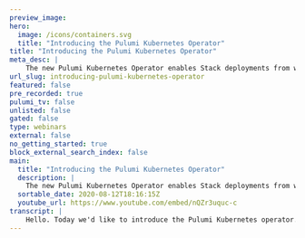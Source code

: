```yaml
---
preview_image:
hero:
  image: /icons/containers.svg
  title: "Introducing the Pulumi Kubernetes Operator"
title: "Introducing the Pulumi Kubernetes Operator"
meta_desc: |
    The new Pulumi Kubernetes Operator enables Stack deployments from within a cluster using Git-based workflows. 
url_slug: introducing-pulumi-kubernetes-operator
featured: false
pre_recorded: true
pulumi_tv: false
unlisted: false
gated: false
type: webinars
external: false
no_getting_started: true
block_external_search_index: false
main:
  title: "Introducing the Pulumi Kubernetes Operator"
  description: |
    The new Pulumi Kubernetes Operator enables Stack deployments from within a cluster using Git-based workflows.  This introduction demonstrates end-to-end delivery using: 1. Pulumi Stacks as a Custom Resource Definition 2. The Kubernetes Operator processing Stacks 3. Demos of Stacks managed by the Operator: AWS S3 buckets, and a Kubernetes Blue/Green app.  GET STARTED: https://pulumi.com/start
  sortable_date: 2020-08-12T18:16:15Z
  youtube_url: https://www.youtube.com/embed/nQZr3uquc-c
transcript: |
    Hello. Today we'd like to introduce the Pulumi Kubernetes operator. A new way to manage Pulumi stacks of infrastructure in Ktis. In this talk, we'll review a couple of key concepts. We'll explore what a Pulumi stack is and how it works. We'll introduce the Pulumi operator and how that fits into your workflow and then we'll demo how you can manage Pulumi stacks using the operator. In Kubernetes. A Pulumi program is an authored set of code that allows you to provision and manage infrastructure across any of the major cloud providers we support along with Cabernet's, this allows you to provision communities clusters, workloads in those clusters or even provision virtual networks, virtual machines, block storage and the rest of the service catalogs that the cloud providers support. You will house the program in what's known as the Pulumi project, which is essentially just a directory that it's accompanied by some extra content such as a meta data file to describe the run time that it's being used. In this case. If we're authoring our infrastructure in Python, it'll describe the runtime to be Python. Additionally, we'll also have package dependencies that must be installed before we can actually invoke our programs. We can take these programs and describe any infrastructure that we still choose to. This program can be instantiated in what's known as a Pulumi stack. A Pulumi stack is a way to take the same existing infrastructure code and template it or configure it based on different settings or different environments. A common pattern that folks use is to mirror their Pulumi project stacks to the target environments that those stacks are being deployed into. So you may have environments like dev staging and prod and similarly, you'll have stacks that are dev staging and prod holding configuration settings for each of those environments. This allows you to cut down on the number of duplicated code and just temporize the pieces that matter most to you. A Pulumi stack can really be described as a way to house any infrastructure that you so choose to that is supported on any of the cloud providers communities or both. This includes virtual machines within a virtual network, attaching block storage to those virtual machines, creating object storage for files, provisioning managed communities clusters such as Eksgke and A KS and you can mix and match use. However, you see fit the Pulumi co operator is a way to take a Pulumi stack and run that for you until success. What that means is we can take a stack and model it in COTIS as an API resource known as a custom resource. This is a way to extend the API resources in COTIS for custom API S that don't exist. So what we've done is we've modeled the stack to be a project that gets housed in a GIT repository that holds the Pulumi programs to describe your infrastructure upon the creation of this API resource known as the stack in kubernetes. The stack controller or the operator really is going to observe, analyze and act in a continuous reconciliation loop to make sure that these stacks are being deployed successfully. The way this works is that we will check out this Pulumi program from a git repository at a given commit. Shaw. Once we check out that code, the stack controller will run through the necessary steps in Pulumi to create the program and run it to completion in what's known as a Pulumi update. When the Pulumi update is successful, this stack will reflect any metadata information about how to work with it in the Pulumi console. And in the chance that the stack does not successfully deploy it will error inform you and the stack controller by definition will continue to try to retry to deploy the stack. Let's see how we can take an existing Pulumi program and model it as a stack custom resource in Kubernetes and have it be managed and updated by the kubernetes operator. We'll start off by using a canonical example of the typescript programming language in Pulumi to provision AWS S3 buckets on Amazon. We'll start off by importing the AWS SDK using node and M PM. Then in a for loop, we're going to create 2 S3 buckets that are publicly readable and we'll take the names of those buckets, push them into an array and export that array for other users or Pulumi programs to refer to. We'll then take this program and store it in a version control system such as GIT and upload it to a repository. Say on github, we need this to be git friendly because the way the operator works is that it'll check out a given program at a given commit. Shaw and it'll run a Pulumi update on that commits shaw until that update is successful. So in this case, in the context of cabernets and desired state, the Pulumi Cotis operator is driving towards a desired state of a successful update for a given program at the given commit and it will retry to update the program until we have success. Once that is up and running, we're going to store this on github. And we're going to create a new Pulumi program to describe how we deployed the operator and the stack using the stack custom resource. So in the first step, if you don't have a Pulumi operator, we're going to deploy it using a component resource that we've created that allows you to aggregate and manage all of the resources the operator needs holistically such as a service account for identity, a role for permissions a binding of the role to the service account. And then lastly, the deployment that describes how we actually want to roll this out here. We can see that we'll use the service account roll and binding in a new deployment for the operator that will leverage the service accounts with the given container and additional settings. Once the operator is deployed, we can create a S3 bucket by describing this program and its settings in what's known as a stack custom resource. This custom resource allows us to encapsulate the settings to pull down a given project repo at a given URL. That is GIT based, we'll take a commit and do a check out of that GIT repository and then we'll deploy it in an update using this given stack name. We can pass along settings such as access tokens and other configuration settings and we can even say, create the stack if it doesn't exist. And when we delete the stack custom resource, if we still choose to, we can also tear down all of the resources in that stack along with the stack itself. Let's see how we can deploy this to manage our S3 bucket program. So we'll start off by initializing a new as three stack. And we're going to then check out the settings that we're going to be giving it such as the axis token and blooming service to use. So we can store and manage state the stack settings such as where is the program located? In this case, here's the URL, here's the giving commit. We're going to check out and run a plume update on and the stack name that we want to use additionally, we can provide credentials such as what my aws access and secret access keys should be to work with aws. We run this configuration and do a Pulumi up to deploy the operator and the stack custom resource. once the operator is up, great, it's deployed. Now, let's inspect the operator pod. Let's do a tail on that pod. And here we'll see that the stack custom resource is starting to be processed and run through its update loop. If we don't want to look at the logs on the operator, we can see the stack itself as a resource. He would get a full output of the object as it's being updated by the operator as information is made available. We'll get information of how we can work with the stack and see its information. Great, an update's been deployed. And here we can see that we have the Perma link to go visit its update along with its outputs of the bucket names that we want to deploy. Let's see what this looks like in the console. Here's the update. A couple of buckets have been created. You can see a diff we can expect the resources. Here are the two buckets. We can inspect this on aws and see that we have the first bucket and the second bucket. We can also see on the stack, the actual commit that was deployed. In this case, an adjustment of a couple of buckets being deployed and our stack is fully up. Let's see how we can run a kubernetes blue green application that is modeled as a stack, custom resource and it's managed and updated using the Pulumi cnet's operator. We'll start off our deployment by deploying version one or the blue version of our application by targeting a particular current image tag that will be deployed. Once the application is up, we'll create a service that will front that deployment using a public load balancer on the V one deployment apps using the selector based on its labels. In this case that the application is blue at some point later. When we have an update that we want to deploy or V two green in this matter, we'll create a secondary deployment that will be on standby until we're ready to make the cut over in this V two or the green version. We're gonna target the new image tag compared to the current image tag. And once that's up and running and we're ready, we'll make the switch from V one to V two by updating the services labels from selecting V one to selecting V two. We'll take this program source and we'll store it in a GIT based version control system and upload it to a repository such as say on github, we need it to be a GIT based repository because the operator checks out the code at a given commit and will walk through running a Pulumi update on that commit. Since we're walking through a series of commits here, we can pass these changes to the operator. But let's see what that looks like before we do. So here is a visual of the commit history starting with the bottom initial commit and moving on up to the most recent changes. So in this commit, we have deployed V one of our deployments that is active and a service load balancer that's serving traffic on this commit. We'll stand up V two of the deployment or the green version that is in standby or passive mode. And when we're ready, we'll make the switch of the service selectors to go from V one to V two to cut over the traffic and not drop any packets in the process. We'll walk through these commit changes using the Pulumi grenades operator and the stack custom resource. So we'll create a new Pulumi program to manage this stack and describe it here as a custom resource that says we're going to be deploying this particular project repo at this given URL we're gonna deploy and check out this commit. And we can even do functions such as say, initialize the stack if it doesn't exist on creation or even destroy all of the stacks, infrastructure resources when the stack, custom resource gets deleted in the cluster, we can model all the settings that the stack custom resource needs such as this Pulumi api access token to work with the Pulumi service to manage and store state the settings for the stack itself such as its name repository and commit. And then we can take the actual token and model it as a secret that we pass in for the stack to use. Let's run through this deployment in a couple of steps. We'll start off by initializing this program and let's see what its configuration should be. We're going to pass in my access token. We're gonna say use this given stack name located at this repository on this commit B 19 759. So if you look here, we're going to just jump ahead to this step for the sake of time and deploy the live active version of V one with a servers load bouncer along with V two, which is just sitting on standby shortly after we'll make the switch to go from V one service to the V two service. Let's set this config let's do it. Pull me up. This will go off and deploy the stack custom resource in the cluster and with the operator already running, it will process the stack and deploy a pluming update on it until completion. Let's inspect the community's operator by looking at its logs. So I'll follow the community operator and see all of the live output as it makes itself available. If this is too noisy, we can also see the information on the stack, custom resource itself. We can do a get stack and watch all these changes happen as they deploy shortly. We'll get some more information from the new updates as these updates are made available. Let's jump into what our console looks like if we want to see another live view. So here's our V two of our deployment that's being stood up as we speak, we can inspect all of the changes that are happening. In this case, we're standing up both versions of the deployment where the service is initially targeting V ONE as updates are made available, you will get information such as the Perma link of the update that was made the state or the desired state here, which is the commit that we're checking out and running a plume update on and any outputs that the stack may have exported such as the URL end point of the service. Let's go ahead and take this URL and do a curl on it to see if our V one is actually functional. We'll do overall true, do curl on the end point and we get the output that we're running the current tag of our V one blue deployment. Great. If we want to see what this looks like as we saw earlier, we can jump into the console and see all the information as such as what resources were created. Its names, this information, any timeline of activity that may have occurred. Great. When we're ready to make the switch over, we're going to update the commit to switch from V one to V two. And the operator will deploy that for us using the community's operator. So we will do a Pulumi config to show the current settings. We're gonna update this commit to the switch over, commit F four BF. And we'll run a second plumy update on that program notice on the right. So we are actively pulling our endpoint for its version in a bit. We should see the cut over from V one to V two happen seamlessly. We can do the stack yet again to see any changes. So this is the previous stack. But shortly as the updates are made available to the system in, it'll be updating the stack as well. So as we see the cut over of traffic from the blue version to the green version has happened and we haven't dropped any packets in the process. Our blue green deployment is functioning as expected on the left. You'll see that as the blue green deployment was rolled out and it was successful. We can see information such as the deployments in the console. And we can see that we made the switch from V one to V two, we can get a richer diff of what that looks like. And we can even inspect this commit to see what changes actually took place. We went from V one labels to V two labels. Great. As you can see, we deployed a blue green deployment seamlessly through community operators and modeling our program as a stack custom resource. We've seen how we can model Pulumi programs in Cotis in a first class approach, we can encapsulate the program stack settings using the stack custom resource in Cobert that is managed and updated by the Pulumi communities operator to seamlessly run Pulumi up on all of your programs at a given commit. This is great for continuous delivery settings as well as automation systems. If you'd like to check out the code and more examples for the operator, please check out our GB repository and for even more examples of the types of programs and infrastructure you can manage using Pulumi and the Pulumi Cober operator. Check out our Pulumi Examples repository on github for examples on infrastructure containers and more. Thanks.
---
```

